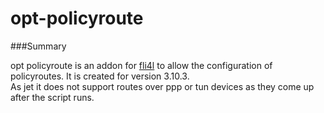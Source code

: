 # opt-policyroute

###Summary

opt policyroute is an addon for [fli4l](http://www.fli4l.de/en/)  to allow the configuration of policyroutes. It is created for version 3.10.3.  
As jet it does not support routes over ppp or tun devices as they come up after the script runs.
